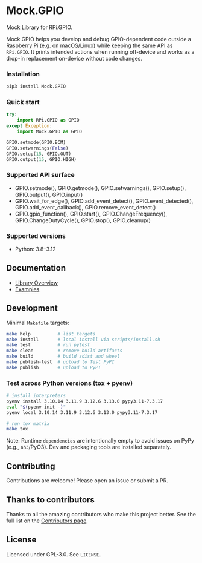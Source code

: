 # Mock.GPIO

Mock Library for RPi.GPIO.

Mock.GPIO helps you develop and debug GPIO-dependent code outside a Raspberry Pi (e.g. on macOS/Linux) while keeping the same API as `RPi.GPIO`. It prints intended actions when running off-device and works as a drop-in replacement on-device without code changes.

### Installation

```bash
pip3 install Mock.GPIO
```

### Quick start

```python
try:
    import RPi.GPIO as GPIO
except Exception:
    import Mock.GPIO as GPIO

GPIO.setmode(GPIO.BCM)
GPIO.setwarnings(False)
GPIO.setup(15, GPIO.OUT)
GPIO.output(15, GPIO.HIGH)
```

### Supported API surface

- GPIO.setmode(), GPIO.getmode(), GPIO.setwarnings(), GPIO.setup(), GPIO.output(), GPIO.input()
- GPIO.wait_for_edge(), GPIO.add_event_detect(), GPIO.event_detected(), GPIO.add_event_callback(), GPIO.remove_event_detect()
- GPIO.gpio_function(), GPIO.start(), GPIO.ChangeFrequency(), GPIO.ChangeDutyCycle(), GPIO.stop(), GPIO.cleanup()

### Supported versions

- Python: 3.8–3.12

## Documentation

- [Library Overview](https://htmlpreview.github.io/?https://github.com/codenio/Mock.GPIO/blob/master/docs/Mock.GPIO.html)
- [Examples](examples)

## Development

Minimal `Makefile` targets:

```bash
make help          # list targets
make install       # local install via scripts/install.sh
make test          # run pytest
make clean         # remove build artifacts
make build         # build sdist and wheel
make publish-test  # upload to Test PyPI
make publish       # upload to PyPI
```

### Test across Python versions (tox + pyenv)

```bash
# install interpreters
pyenv install 3.10.14 3.11.9 3.12.6 3.13.0 pypy3.11-7.3.17
eval "$(pyenv init -)"
pyenv local 3.10.14 3.11.9 3.12.6 3.13.0 pypy3.11-7.3.17

# run tox matrix
make tox
```

Note: Runtime `dependencies` are intentionally empty to avoid issues on PyPy (e.g., `nh3`/PyO3). Dev and packaging tools are installed separately.

## Contributing

Contributions are welcome! Please open an issue or submit a PR.

## Thanks to contributors

Thanks to all the amazing contributors who make this project better. See the full list on the
[Contributors page](https://github.com/codenio/Mock.GPIO/graphs/contributors).

## License

Licensed under GPL-3.0. See `LICENSE`.
